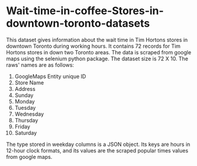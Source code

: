 # Wait-time-in-coffee-Stores-in-downtown-toronto-datasets
This dataset gives information about the wait time in Tim Hortons stores in downtown Toronto during working hours. It contains 72 records for Tim Hortons stores in down two Toronto areas. The data is scraped from google maps using the selenium python package. The dataset size is 72 X 10. The raws' names are as follows:
1. GoogleMaps Entity unique ID
2. Store Name
3. Address
4. Sunday 
5. Monday 
6. Tuesday 
7. Wednesday 
8. Thursday 
9. Friday 
10. Saturday
 
The type stored in weekday columns is a JSON object. Its keys are hours in 12-hour clock formats, and its values are the scraped popular times values from google maps.
